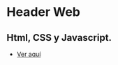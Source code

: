 # Header Web

## Html, CSS y Javascript.

- [Ver aquí](https://haelorm.github.io/header-html-css-js)

